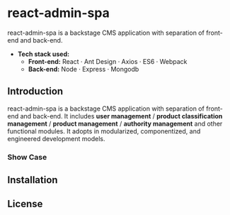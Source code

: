 # react-admin-spa
react-admin-spa is a backstage CMS application with separation of front-end and back-end. 

* **Tech stack used:**
  * **Front-end:** React · Ant Design · Axios · ES6 · Webpack
  * **Back-end:** Node · Express · Mongodb
 
## Introduction
react-admin-spa is a backstage CMS application with separation of front-end and back-end. It includes **user management** / **product classification management** / **product management** / **authority management** and other functional modules. It adopts in modularized, componentized, and engineered development models.

### Show Case

## Installation

## License
